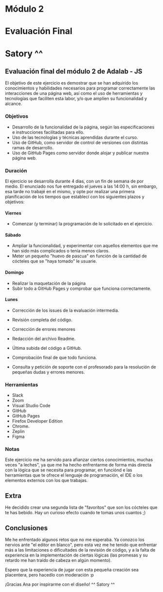 # Módulo 2

# Evaluación Final

# Satory ^^

## Evaluación final del módulo 2 de Adalab - JS

El objetivo de este ejercicio es demostrar que se han adquirido los conocimientos y habilidades necesarios para programar correctamente las interacciones de una página web, así como el uso de herramientas y tecnologías que faciliten esta labor, y/o que amplíen su funcionalidad y alcance.

### Objetivos

- Desarrollo de la funcionalidad de la página, según las especificaciones e instrucciones facilitadas para ello.
- Uso de las tecnologías y técnicas aprendidas durante el curso.
- Uso de GitHub, como servidor de control de versiones con distintas ramas de desarrollo.
- Uso de GitHub Pages como servidor donde alojar y publicar nuestra página web.

### Duración

El ejercicio se desarrolla durante 4 días, con un fin de semana de por medio.
El enunciado nos fue entregado el jueves a las 14:00 h, sin embargo, esa tarde no trabajé en el mismo, y opte por realizar una primera planificación de los tiempos que establecí con los siguientes plazos y objetivos:

#### Viernes

- Comenzar (y terminar) la programación de lo solicitado en el ejercicio.

#### Sábado

- Ampliar la funcionalidad, y experimentar con aquellos elementos que me han sido más complicados o tenía menos claros.
- Meter un pequeño "huevo de pascua" en función de la cantidad de cócteles que se "haya tomado" le usuarie.

#### Domingo

- Realizar la maquetación de la página
- Subir todo a GitHub Pages y comprobar que funciona correctamente.

#### Lunes

- Corrección de los issues de la evaluación intermedia.
- Revisión completa del código.
- Corrección de errores menores
- Redacción del archivo Readme.
- Última subida del código a GitHub.
- Comprobación final de que todo funciona.

- Consulta y petición de soporte con el profesorado para la resolución de pequeñas dudas y errores menores.

### Herramientas

- Slack
- Zoom
- Visual Studio Code
- GitHub
- GitHub Pages
- Firefox Developer Edition
- Chrome.
- Zeplin
- Figma

### Notas

Este ejercicio me ha servido para afianzar ciertos conocimientos, muchas veces "a leches", ya que me ha hecho enfrentarme de forma más directa con la lógica que se necesita para programar, en funciónd e las herramientas que te ofrece el lenguaje de programación, el IDE o los elementos externos con los que trabajas.

## Extra

He decidido crear una segunda lista de "favoritos" que son los cócteles que te has bebido. Hay un curioso efecto cuando te tomas unos cuantos ;)

## Conclusiones

Me he enfrentado algunos retos que no me esperaba. Ya conozco los nervios ante "el editor en blanco", pero esta vez me he tenido que enfrentar más a las limitaciones o dificultades de la revisión de código, y a la falta de experiencia en la implementación de ciertas lógicas (las promesas y su retardo me han traído de cabeza en algún momento).

Espero que la experiencia de jugar con esta pequeña creación sea placentera, pero hacedlo con moderación :p

¡Gracias Ana por inspirarme con el diseño! ^^
Satory ^^
